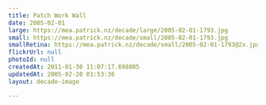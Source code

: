 ```yaml
---
title: Patch Work Wall
date: 2005-02-01
large: https://mea.patrick.nz/decade/large/2005-02-01-1793.jpg
small: https://mea.patrick.nz/decade/small/2005-02-01-1793.jpg
smallRetina: https://mea.patrick.nz/decade/small/2005-02-01-1793@2x.jpg
flickrUrl: null
photoId: null
createdAt: 2011-01-30 11:07:17.698805
updatedAt: 2005-02-20 01:53:36
layout: decade-image

---
```


